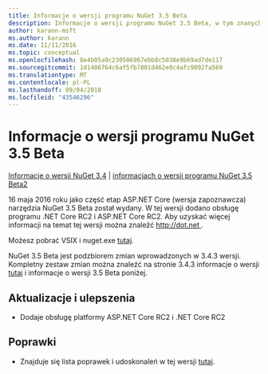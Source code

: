 ```yaml
---
title: Informacje o wersji programu NuGet 3.5 Beta
description: Informacje o wersji programu NuGet 3.5 Beta, w tym znanych problemów, poprawki, funkcje dodane i DCRs.
author: karann-msft
ms.author: karann
ms.date: 11/11/2016
ms.topic: conceptual
ms.openlocfilehash: 8e4b05a9c230506967ebb8c5038e9b69ad7de117
ms.sourcegitcommit: 1d1406764c6af5fb7801d462e0c4afc9092fa569
ms.translationtype: MT
ms.contentlocale: pl-PL
ms.lasthandoff: 09/04/2018
ms.locfileid: "43546296"
---
```

# <a name="nuget-35-beta-release-notes"></a>Informacje o wersji programu NuGet 3.5 Beta

[Informacje o wersji NuGet 3.4](../release-notes/nuget-3.4.md) | [informacjach o wersji programu NuGet 3.5 Beta2](../release-notes/nuget-3.5-Beta2.md)

16 maja 2016 roku jako część etap ASP.NET Core (wersja zapoznawcza) narzędzia NuGet 3.5 Beta został wydany. W tej wersji dodano obsługę programu .NET Core RC2 i ASP.NET Core RC2. Aby uzyskać więcej informacji na temat tej wersji można znaleźć [ http://dot.net ](http://dot.net).

Możesz pobrać VSIX i nuget.exe [tutaj](https://dist.nuget.org/index.html).

NuGet 3.5 Beta jest podzbiorem zmian wprowadzonych w 3.4.3 wersji. Kompletny zestaw zmian można znaleźć na stronie 3.4.3 informacje o wersji [tutaj](https://github.com/NuGet/Home/issues?q=is%3Aissue+milestone%3A3.4.3+is%3Aclosed) i informacje o wersji 3.5 Beta poniżej.

## <a name="updates-and-improvements"></a>Aktualizacje i ulepszenia

* Dodaje obsługę platformy ASP.NET Core RC2 i .NET Core RC2

## <a name="fixes"></a>Poprawki

* Znajduje się lista poprawek i udoskonaleń w tej wersji [tutaj](https://github.com/NuGet/Home/issues?q=is%3Aissue+milestone%3A%223.5+Beta%22+is%3Aclosed).
